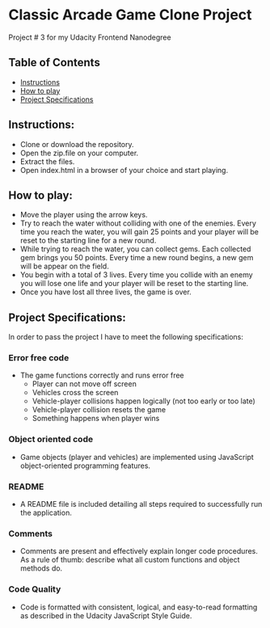 # Classic Arcade Game Clone Project
Project # 3 for my Udacity Frontend Nanodegree

## Table of Contents

* [Instructions](#instructions)
* [How to play](#how-to-play)
* [Project Specifications](#project-specifications)

## Instructions:
* Clone or download the repository.
* Open the zip.file on your computer.
* Extract the files.
* Open index.html in a browser of your choice and start playing.

## How to play:
* Move the player using the arrow keys.
* Try to reach the water without colliding with one of the enemies. Every time you reach the water, you will 
  gain 25 points and your player will be reset to the starting line for a new round.
* While trying to reach the water, you can collect gems. Each collected gem brings you 50 points.
  Every time a new round begins, a new gem will be appear on the field.
* You begin with a total of 3 lives. Every time you collide with an enemy you will lose one life and your player
  will be reset to the starting line. 
* Once you have lost all three lives, the game is over. 


## Project Specifications:

In order to pass the project I have to meet the following specifications:

### Error free code
* The game functions correctly and runs error free
  -  Player can not move off screen
  - Vehicles cross the screen
  - Vehicle-player collisions happen logically (not too early or too late)
  - Vehicle-player collision resets the game
  - Something happens when player wins
 
### Object oriented code
* Game objects (player and vehicles) are implemented using JavaScript object-oriented programming features.

### README
* A README file is included detailing all steps required to successfully run the application.

### Comments
* Comments are present and effectively explain longer code procedures. As a rule of thumb: describe what all custom 
  functions and object methods do.

### Code Quality
* Code is formatted with consistent, logical, and easy-to-read formatting as described in the Udacity JavaScript Style Guide.
    
    
    
    
